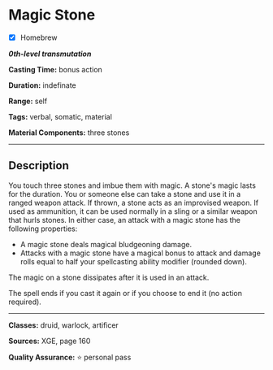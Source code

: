 # Magic Stone

- [x] Homebrew

***0th-level transmutation***

**Casting Time:** bonus action

**Duration:** indefinate

**Range:** self

**Tags:** verbal, somatic, material

**Material Components:** three stones

---

## Description
You touch three stones and imbue them with magic. A stone's magic lasts for the duration. You or someone else can take a stone and use it in a ranged weapon attack. If thrown, a stone acts as an improvised weapon. If used as ammunition, it can be used normally in a sling or a similar weapon that hurls stones. In either case, an attack with a magic stone has the following properties:
- A magic stone deals magical bludgeoning damage.
- Attacks with a magic stone have a magical bonus to attack and damage rolls equal to half your spellcasting ability modifier (rounded down).

The magic on a stone dissipates after it is used in an attack.

The spell ends if you cast it again or if you choose to end it (no action required).

---

**Classes:** druid, warlock, artificer

**Sources:** XGE, page 160

**Quality Assurance:** :star: personal pass
